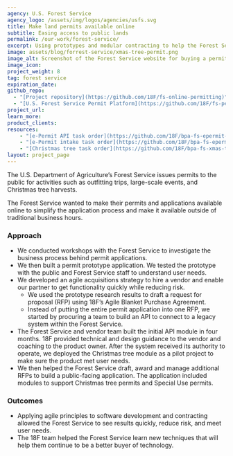 ```yaml
---
agency: U.S. Forest Service
agency_logo: /assets/img/logos/agencies/usfs.svg
title: Make land permits available online
subtitle: Easing access to public lands
permalink: /our-work/forest-service/
excerpt: Using prototypes and modular contracting to help the Forest Service buy and develop an online permitting system.
image: assets/blog/forrest-service/xmas-tree-permit.png
image_alt: Screenshot of the Forest Service website for buying a permit to cut down a Christmas tree in a national forest
image_icon:
project_weight: 8
tag: forest service
expiration_date:
github_repo:
  - "[Project repository](https://github.com/18F/fs-online-permitting)"
  - "[U.S. Forest Service Permit Platform](https://github.com/18F/fs-permit-platform)"
project_url:
learn_more:
product_clients:
resources:
    - "[e-Permit API task order](https://github.com/18F/bpa-fs-epermit-api)"
    - "[e-Permit intake task order](https://github.com/18F/bpa-fs-epermit-intake)"
    - "[Christmas tree task order](https://github.com/18F/bpa-fs-xmas-trees)"
layout: project_page
---
```


The U.S. Department of Agriculture’s Forest Service issues permits to the public for activities such as outfitting trips, large-scale events, and Christmas tree harvests.

The Forest Service wanted to make their permits and applications available online to simplify the application process and make it available outside of traditional business hours.

### Approach
* We conducted workshops with the Forest Service to investigate the business process behind permit applications.
* We then built a permit prototype application. We tested the prototype with the public and Forest Service staff to understand user needs.
* We developed an agile acquisitions strategy to hire a vendor and enable our partner to get functionality quickly while reducing risk.
    * We used the prototype research results to draft a request for proposal (RFP) using 18F’s Agile Blanket Purchase Agreement.
    * Instead of putting the entire permit application into one RFP, we started by procuring a team to build an API to connect to a legacy system within the Forest Service.
* The Forest Service and vendor team built the initial API module in four months. 18F provided technical and design guidance to the vendor and coaching to the product owner. After the system received its authority to operate, we deployed the Christmas tree module as a pilot project to make sure the product met user needs.
* We then helped the Forest Service draft, award and manage additional RFPs to build a public-facing application. The application included modules to support Christmas tree permits and Special Use permits.

### Outcomes
* Applying agile principles to software development and contracting allowed the Forest Service to see results quickly, reduce risk, and meet user needs.
* The 18F team helped the Forest Service learn new techniques that will help them continue to be a better buyer of technology.
